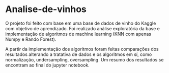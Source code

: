# Analise-de-vinhos

O projeto foi feito com base em uma base de dados de vinho do Kaggle com objetivo de aprendizado. Foi realizado análise exploratória da base e implementação de algoritmos de machine learning (KNN com apenas Numpy e Rando Forest).

A partir da implementação dos algoritmos foram feitas comparações dos resultados alterando a tratativa de dados e os algoritmos em sí, como normalização, undersampling, oversampling. Um resumo dos resultados se encontram ao final do jupyter notebook.
